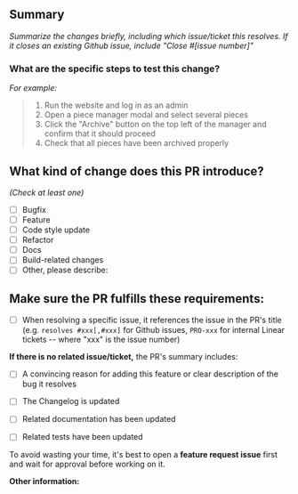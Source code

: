 <!-- Please don't delete this template -->

<!-- PULL REQUEST TEMPLATE -->
<!-- (Update "[ ]" to "[x]" to check a box) -->

## Summary

*Summarize the changes briefly, including which issue/ticket this resolves. If it closes an existing Github issue, include "Close #[issue number]"*

### What are the specific steps to test this change?

*For example:*
> 1. Run the website and log in as an admin
> 2. Open a piece manager modal and select several pieces
> 3. Click the "Archive" button on the top left of the manager and confirm that it should proceed
> 4. Check that all pieces have been archived properly

## What kind of change does this PR introduce?
*(Check at least one)*

- [ ] Bugfix
- [ ] Feature
- [ ] Code style update
- [ ] Refactor
- [ ] Docs
- [ ] Build-related changes
- [ ] Other, please describe:

## Make sure the PR fulfills these requirements:

- [ ] When resolving a specific issue, it references the issue in the PR's title (e.g. `resolves #xxx[,#xxx]` for Github issues, `PRO-xxx` for internal Linear tickets -- where "xxx" is the issue number)

**If there is no related issue/ticket,** the PR's summary includes:

- [ ] A convincing reason for adding this feature or clear description of the bug it resolves

- [ ] The Changelog is updated
- [ ] Related documentation has been updated
- [ ] Related tests have been updated

To avoid wasting your time, it's best to open a **feature request issue** first and wait for approval before working on it.

**Other information:**
